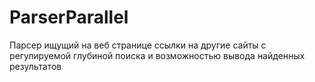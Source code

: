 # ParserParallel
Парсер ищущий на веб странице ссылки на другие сайты с регулируемой глубиной поиска и возможностью вывода найденных результатов
